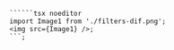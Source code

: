 ```tsx { "file": "./DiffClosedCardsPage.tsx" }

``````tsx noeditor
import Image1 from './filters-dif.png';
<img src={Image1} />;
```;
